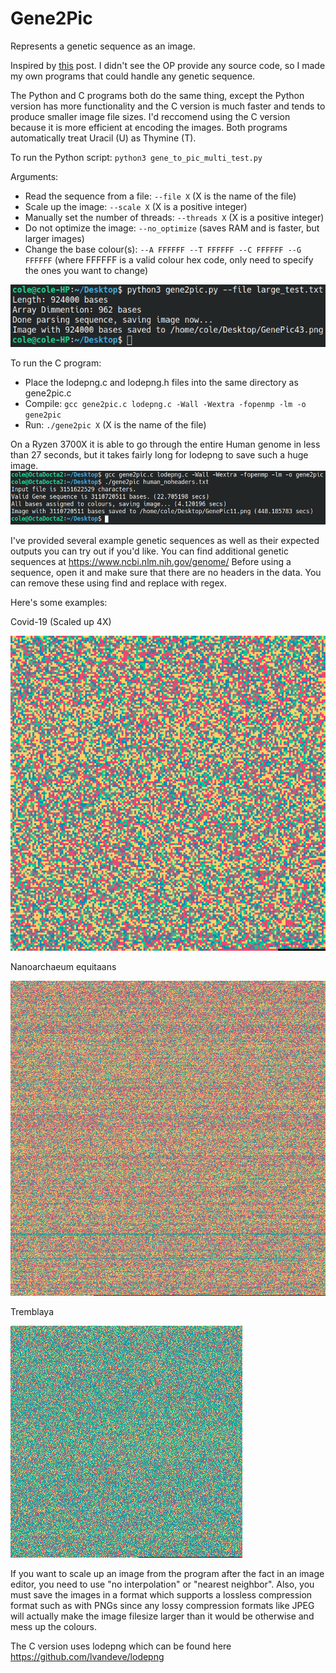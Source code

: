 # Gene2Pic
Represents a genetic sequence as an image.

Inspired by [this](https://www.reddit.com/r/dataisbeautiful/comments/mg1cxr/oc_entire_genome_of_covid_virus_sarscov2/) post. I didn't see the OP provide any source code, so I made my own programs that could handle any genetic sequence.

The Python and C programs both do the same thing, except the Python version has more functionality and the C version is much faster and tends to produce smaller image file sizes. I'd reccomend using the C version because it is more efficient at encoding the images. Both programs automatically treat Uracil (U) as Thymine (T).

To run the Python script: `python3 gene_to_pic_multi_test.py`

Arguments:
- Read the sequence from a file: `--file X` (X is the name of the file)
- Scale up the image: `--scale X` (X is a positive integer)
- Manually set the number of threads: `--threads X` (X is a positive integer)
- Do not optimize the image: `--no_optimize` (saves RAM and is faster, but larger images)
- Change the base colour(s): `--A FFFFFF --T FFFFFF --C FFFFFF --G FFFFFF` (where FFFFFF is a valid colour hex code, only need to specify the ones you want to change)

![Image](https://github.com/cole8888/Gene2Pic/blob/main/Python_Example.png)

To run the C program:
- Place the lodepng.c and lodepng.h files into the same directory as gene2pic.c
- Compile: `gcc gene2pic.c lodepng.c -Wall -Wextra -fopenmp -lm -o gene2pic`
- Run: `./gene2pic X` (X is the name of the file)

On a Ryzen 3700X it is able to go through the entire Human genome in less than 27 seconds, but it takes fairly long for lodepng to save such a huge image.
![Image](https://github.com/cole8888/Gene2Pic/blob/main/C_Example.png)

I've provided several example genetic sequences as well as their expected outputs you can try out if you'd like. You can find additional genetic sequences at https://www.ncbi.nlm.nih.gov/genome/
Before using a sequence, open it and make sure that there are no headers in the data. You can remove these using find and replace with regex.

Here's some examples:

Covid-19 (Scaled up 4X)

![Image](https://github.com/cole8888/Gene2Pic/blob/main/Example%20Images/Covid-19_scale4X.png)

Nanoarchaeum equitaans

![Image](https://github.com/cole8888/Gene2Pic/blob/main/Example%20Images/Nanoarchaeum%20equitaans.png)

Tremblaya

![Image](https://github.com/cole8888/Gene2Pic/blob/main/Example%20Images/Tremblaya.png)

If you want to scale up an image from the program after the fact in an image editor, you need to use "no interpolation" or "nearest neighbor". Also, you must save the images in a format which supports a lossless compression format such as with PNGs since any lossy compression formats like JPEG will actually make the image filesize larger than it would be otherwise and mess up the colours.

The C version uses lodepng which can be found here https://github.com/lvandeve/lodepng
